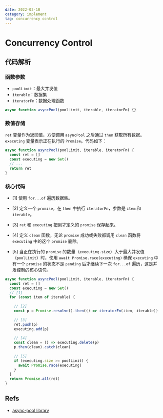 ```yaml
---
date: 2022-02-10
category: implement
tag: concurrency control
---
```


# Concurrency Control

## 代码解析

### 函数参数

- `poolLimit`：最大并发值
- `iterable`：数据集
- `iteratorFn`：数据处理函数

```js
async function asyncPool(poolLimit, iterable, iteratorFn) {}
```

### 数值存储

`ret` 变量作为返回值，方便调用 `asyncPool` 之后通过 `then` 获取所有数据。`executing` 变量表示正在执行的 `Promise`。代码如下：

```js
async function asyncPool(poolLimit, iterable, iteratorFn) {
  const ret = []
  const executing = new Set()
  // ...
  return ret
}
```

### 核心代码

- [1] 使用 `for...of` 遍历数据集。

- [2] 定义一个 `promise`，在 `then` 中执行 `iteratorFn`，参数是 `item` 和 `iterable`。

- [3] `ret` 和 `executing` 把刚才定义的 `promise` 保存起来。

- [4] 定义 `clean` 函数，无论 `promise` 成功或失败都调用 `clean` 函数将 `executing` 中的这个 `promise` 删除。

- [5] 当正在执行的 `promise` 的数量（`executing.size`）大于最大并发值（`poolLimit`）时，使用 `await Promise.race(executing)` 确保 `executing` 中有一个 `promise` 的状态不是 `pending` 后才继续下一次 `for...of` 遍历，这是并发控制的核心语句。

```js
async function asyncPool(poolLimit, iterable, iteratorFn) {
  const ret = []
  const executing = new Set()
  // [1]
  for (const item of iterable) {
    
    // [2]
    const p = Promise.resolve().then(() => iteratorFn(item, iterable))
    
    // [3]
    ret.push(p)
    executing.add(p)
    
    // [4]
    const clean = () => executing.delete(p)
    p.then(clean).catch(clean)
    
    // [5]
    if (executing.size >= poolLimit) {
      await Promise.race(executing)
    }
  }
  return Promise.all(ret)
}
```

## Refs

- [async-pool library](https://github.com/rxaviers/async-pool/tree/1.x)
